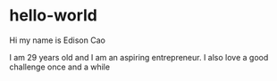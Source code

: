 # hello-world
Hi my name is Edison Cao 


I am 29 years old and I am an aspiring entrepreneur.
I also love a good challenge once and a while

